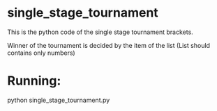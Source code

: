 # single_stage_tournament
This is the python code of the single stage tournament brackets.

Winner of the tournament is decided by the item of the list (List should contains only numbers)

# Running:
python single_stage_tournament.py
